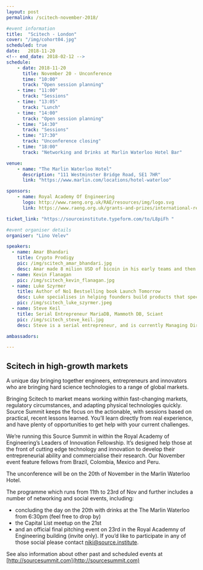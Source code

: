 ```yaml
---
layout: post
permalink: /scitech-november-2018/

#event information
title:  "Scitech - London"
cover: "/img/cohort04.jpg"
scheduled: true
date:   2018-11-20
<!-- end_date: 2018-02-12 -->
schedule:
    - date: 2018-11-20
      title: November 20 - Unconference
      time: "10:00"
      track: "Open session planning"
    - time: "11:00"
      track: "Sessions"
    - time: "13:05"
      track: "Lunch"
    - time: "14:00"
      track: "Open session planning"
    - time: "14:30"
      track: "Sessions"
    - time: "17:30"
      track: "Unconference closing"
    - time: "18:00"
      track: "Networking and Drinks at Marlin Waterloo Hotel Bar"

venue:
    - name: "The Marlin Waterloo Hotel"
      description: "111 Westminster Bridge Road, SE1 7HR"
      link: "https://www.marlin.com/locations/hotel-waterloo"

sponsors:
    - name: Royal Academy Of Engineering
      logo: http://www.raeng.org.uk/RAE/resources/img/logo.svg
      link: https://www.raeng.org.uk/grants-and-prizes/international-research-and-collaborations/newton-fund-programmes/leaders-in-innovation-fellowships

ticket_link: "https://sourceinstitute.typeform.com/to/L8piFh "

#event organiser details
organiser: "Lino Velev"

speakers:
  - name: Amar Bhandari
    title: Crypto Prodigy
    pic: /img/scitech_amar_bhandari.jpg
    desc: Amar made 8 milion USD of bicoin in his early teams and then lost them before he was 20. Currently he's a serial entrepreneur in the crypto space and is on the back of a major exit
  - name: Kevin Flanagan
    pic: /img/scitech_kevin_flanagan.jpg
  - name: Luke Szyrmer
    title: Author of No1 Bestselling book Launch Tomorrow
    desc: Luke specialises in helping founders build products that specific people really want, using digital marketing techniques like landing pages. He works with accelerators, startups and corporates and also co-organises Europe's largest Lean Startup meetup in London.
    pic: /img/scitech_luke_szyrmer.jpeg
  - name: Steve Keil
    title: Serial Entrepreneur MariaDB, Mammoth DB, Sciant
    pic: /img/scitech_steve_keil.jpg
    desc: Steve is a serial entrepreneur, and is currently Managing Director for Bulgaria of MariaDB. He's accompolikshed multiple exits, including selling companies to VMWare and Axway. Before MariaDB, Steve was CEO of MammothDB, ananalytics database that was used by customers such as DHL and Cisco Systems. He has over 20 years of experience in growing startups, and leverages this knowledge through part-time teaching and speaking in the EU region. He's an associate professor of entrepreneurship at the American University, and some of his talks have been highlighted globally, including his Ted.com (https://www.ted.com/talks/steve_keil_a_manifesto_for_play_for_bulgaria_and_beyond) talk on Play at Work.

ambassadors:

---
```

## Scitech in high-growth markets

A unique day bringing together engineers, entrepreneurs and innovators who are bringing hard science technologies to a range of global markets.

Bringing Scitech to market means working within fast-changing markets, regulatory circumstances, and adapting physical technologies quickly. Source Summit keeps the focus on the actionable, with sessions based on practical, recent lessons learned. You’ll learn directly from real experience, and have plenty of opportunities to get help with your current challenges.

We’re running this Source Summit in within the Royal Academy of Engineering’s Leaders of Innovation Fellowship. It’s designed help those at the front of cutting edge technology and innovation to develop their entrepreneurial ability and commercialise their research. Our November event feature fellows from Brazil, Colombia, Mexico and Peru.

The unconference will be on the 20th of November in the Marlin Waterloo Hotel.

The programme which runs from 11th to 23rd of Nov and further includes a number of networking and social events, including:
- concluding the day on the 20th with drinks at the The Marlin Waterloo from 6:30pm (feel free to drop by)
- the Capital List meetup on the 21st
- and an official final pitching event on 23rd in the Royal Academny of Engineering building (invite only). If you’d like to participate in any of those social please contact [niki@source.institute](mailto:niki@source.institute).


See also information about other past and scheduled events at [http://sourcesummit.com](http://sourcesummit.com)
